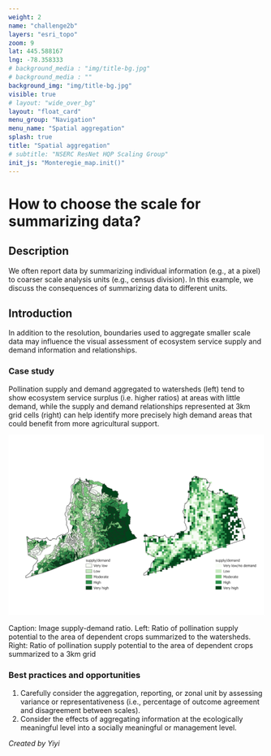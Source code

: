 ```yaml
---
weight: 2
name: "challenge2b"
layers: "esri_topo"
zoom: 9
lat: 445.588167
lng: -78.358333
# background_media : "img/title-bg.jpg" 
# background_media : "" 
background_img: "img/title-bg.jpg" 
visible: true
# layout: "wide_over_bg"
layout: "float_card"
menu_group: "Navigation"
menu_name: "Spatial aggregation"
splash: true
title: "Spatial aggregation"
# subtitle: "NSERC ResNet HQP Scaling Group"
init_js: "Monteregie_map.init()"
---
```


# How to choose the scale for summarizing data?

## Description

We often report data by summarizing individual information (e.g., at a pixel) to coarser scale analysis units (e.g., census division). In this example, we discuss the consequences of summarizing data to different units.


## Introduction

In addition to the resolution, boundaries used to aggregate smaller scale data may influence the visual assessment of ecosystem service supply and demand information and relationships.


### Case study

Pollination supply and demand aggregated to watersheds (left) tend to show ecosystem service surplus (i.e. higher ratios) at areas with little demand, while the supply and demand relationships represented at 3km grid cells (right) can help identify more precisely high demand areas that could benefit from more agricultural support.

![supply demand ratio](images/supply-demand_ratio_rescale.png) 

Caption: Image supply-demand ratio. Left: Ratio of pollination supply potential to the area of dependent crops summarized to the watersheds. Right: Ratio of pollination supply potential to the area of dependent crops summarized to a 3km grid



### Best practices and opportunities

1) Carefully consider the aggregation, reporting, or zonal unit by assessing variance or representativeness (i.e., percentage of outcome agreement and disagreement between scales).
2) Consider the effects of aggregating information at the ecologically meaningful level into a socially meaningful or management level.


<!--- Use shapefiles in /data/challenge_2b --->

*Created by Yiyi*
